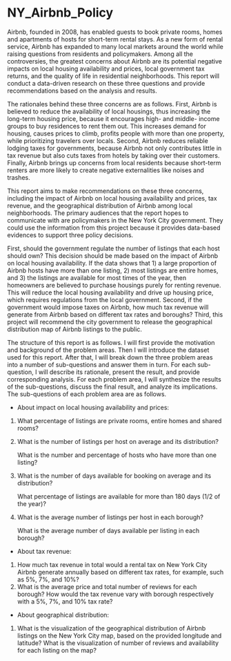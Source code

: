 # NY_Airbnb_Policy

Airbnb, founded in 2008, has enabled guests to book private rooms, homes and apartments of hosts for short-term rental stays. As a new form of rental service, Airbnb has expanded to many local markets around the world while raising questions from residents and policymakers. Among all the controversies, the greatest concerns about Airbnb are its potential negative impacts on local housing availability and prices, local government tax returns, and the quality of life in residential neighborhoods.  This report will conduct a data-driven research on these three questions and provide recommendations based on the analysis and results.

The rationales behind these three concerns are as follows. First, Airbnb is believed to reduce the availability of local housings, thus increasing the long-term housing price, because it encourages high- and middle- income groups to buy residences to rent them out. This increases demand for housing, causes prices to climb, profits people with more than one property, while prioritizing travelers over locals.  Second, Airbnb reduces reliable lodging taxes for governments, because Airbnb not only contributes little in tax revenue but also cuts taxes from hotels by taking over their customers.  Finally, Airbnb brings up concerns from local residents because short-term renters are more likely to create negative externalities like noises and trashes.

This report aims to make recommendations on these three concerns, including the impact of Airbnb on local housing availability and prices, tax revenue, and the geographical distribution of Airbnb among local neighborhoods. The primary audiences that the report hopes to communicate with are policymakers in the New York City government. They could use the information from this project because it provides data-based evidences to support three policy decisions. 

First, should the government regulate the number of listings that each host should own? This decision should be made based on the impact of Airbnb on local housing availability. If the data shows that 1) a large proportion of Airbnb hosts have more than one listing, 2) most listings are entire homes, and 3) the listings are available for most times of the year, then homeowners are believed to purchase housings purely for renting revenue. This will reduce the local housing availability and drive up housing price, which requires regulations from the local government. Second, if the government would impose taxes on Airbnb, how much tax revenue will generate from Airbnb based on different tax rates and boroughs? Third, this project will recommend the city government to release the geographical distribution map of Airbnb listings to the public. 

The structure of this report is as follows. I will first provide the motivation and background of the problem areas. Then I will introduce the dataset used for this report. After that, I will break down the three problem areas into a number of sub-questions and answer them in turn. For each sub-question, I will describe its rationale, present the result, and provide corresponding analysis. For each problem area, I will synthesize the results of the sub-questions, discuss the final result, and analyze its implications. The sub-questions of each problem area are as follows.

- About impact on local housing availability and prices: 
  	 
1. What percentage of listings are private rooms, entire homes and shared rooms?
   	 
2. What is the number of listings per host on average and its distribution? 

    What is the number and percentage of hosts who have more than one listing?
    
3. What is the number of days available for booking on average and its distribution? 

    What percentage of listings are available for more than 180 days (1/2 of the year)?
  
4. What is the average number of listings per host in each borough? 

    What is the average number of days available per listing in each borough?

- About tax revenue:

1. How much tax revenue in total would a rental tax on New York City Airbnb generate annually based on different tax rates, for example, such as 5%, 7%, and 10%?
2. What is the average price and total number of reviews for each borough? How would the tax revenue vary with borough respectively with a 5%, 7%, and 10% tax rate?

- About geographical distribution:

1. What is the visualization of the geographical distribution of Airbnb listings on the New York City map, based on the provided longitude and latitude? What is the visualization of number of reviews and availability for each listing on the map? 

